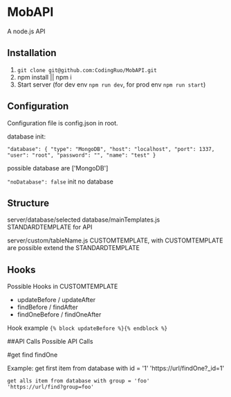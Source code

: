 # MobAPI
A node.js API

## Installation

1. `git clone git@github.com:CodingRuo/MobAPI.git`
2. npm install || npm i
3. Start server (for dev env `npm run dev`, for prod env `npm run start`)

## Configuration
Configuration file is config.json in root.

database init:

`"database": {
    "type": "MongoDB",
    "host": "localhost",
    "port": 1337,
    "user": "root",
    "password": "",
    "name": "test"
}`

possible database are ['MongoDB']

`"noDatabase": false` init no database

## Structure
server/database/selected database/mainTemplates.js STANDARDTEMPLATE for API

server/custom/tableName.js CUSTOMTEMPLATE, with CUSTOMTEMPLATE are possible extend the STANDARDTEMPLATE

## Hooks
Possible Hooks in CUSTOMTEMPLATE
- updateBefore / updateAfter
- findBefore / findAfter
- findOneBefore / findOneAfter

Hook example
`{% block updateBefore %}{% endblock %}`

##API Calls
Possible API Calls

#get
    find 
    findOne

Example:
    get first item from database with id = '1'
    'https://url/findOne?_id=1'

    get alls item from database with group = 'foo'
    'https://url/find?group=foo'


